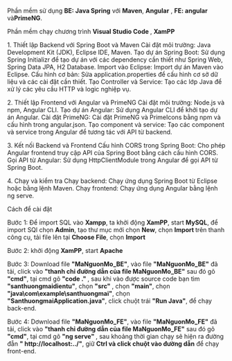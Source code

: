 <p>Phần mềm sử dụng <b>BE: Java Spring</b> với <b>Maven</b>, <b>Angular</b>  , <b>FE: angular </b> và<b>PrimeNG</b>.</p>
<p>Phần mềm chạy chương trình <b>Visual Studio Code </b>, <b> XamPP </b></p>
<p>1. Thiết lập Backend với Spring Boot và Maven
Cài đặt môi trường: Java Development Kit (JDK), Eclipse IDE, Maven.
Tạo dự án Spring Boot: Sử dụng Spring Initializr để tạo dự án với các dependency cần thiết như Spring Web, Spring Data JPA, H2 Database.
Import vào Eclipse: Import dự án Maven vào Eclipse.
Cấu hình cơ bản: Sửa application.properties để cấu hình cơ sở dữ liệu và các cài đặt cần thiết.
Tạo Controller và Service: Tạo các lớp Java để xử lý các yêu cầu HTTP và logic nghiệp vụ.</p>
<p>2. Thiết lập Frontend với Angular và PrimeNG
Cài đặt môi trường: Node.js và npm, Angular CLI.
Tạo dự án Angular: Sử dụng Angular CLI để khởi tạo dự án Angular.
Cài đặt PrimeNG: Cài đặt PrimeNG và PrimeIcons bằng npm và cấu hình trong angular.json.
Tạo component và service: Tạo các component và service trong Angular để tương tác với API từ backend.</p>
<p>3. Kết nối Backend và Frontend
Cấu hình CORS trong Spring Boot: Cho phép Angular frontend truy cập API của Spring Boot bằng cách cấu hình CORS.
Gọi API từ Angular: Sử dụng HttpClientModule trong Angular để gọi API từ Spring Boot.</p>
<p>4. Chạy và kiểm tra
Chạy backend: Chạy ứng dụng Spring Boot từ Eclipse hoặc bằng lệnh Maven.
Chạy frontend: Chạy ứng dụng Angular bằng lệnh ng serve.</p>

<p>Cách để cài đặt </p>
<p> Bước 1: Để import SQL vào <b>Xampp</b>, ta khởi động <b>XamPP</b>, start <b>MySQL</b>, để import SQl chọn <b>Admin</b>, tạo thư mục mới chọn <b>New</b>, chọn <b>Import </b> trên thanh công cụ, tải file lên tại <b>Choose File</b>,  chọn <b>Import</b></p>

<p> Bước 2: khởi động <b>XamPP</b>, start <b>Apache</b></p>

<p> Bước 3: Download file <b>"MaNguonMo_BE"</b>, vào file <b>"MaNguonMo_BE"</b> đã tải, click vào <b>"thanh chỉ đường dẫn của file MaNguonMo_BE"</b> sau đó gõ <b>"cmd"</b>, tại cmd gõ <b> "code ." </b>, sau khi vào được source code bạn tìm <b>"santhuongmaidientu"</b>, chọn <b> "src" </b>, chọn <b> "main"</b>, chọn <b> "java\com\example\santhuongmai"</b>, chọn <b>"SanthuongmaiApplication.java"</b>, click chuột trái <b> "Run Java"</b>, để chạy back-end.

<p> Bước 4: Dơwnload file <b>"MaNguonMo_FE"</b>, vào file <b>"MaNguonMo_FE"</b> đã tải, click vào <b>"thanh chỉ đường dẫn của file MaNguonMo_FE"</b> sau đó gõ <b>"cmd"</b>, tại cmd gõ <b> "ng serve" </b>, sau khoảng thời gian chạy sẽ hiện ra đường đẫn <b>" http://localhost:../"</b>, giữ <b>Ctrl và click chuột vào đường dẫn</b> để chạy front-end.
